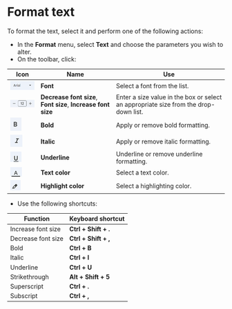 # **Format text**

To format the text, select it and perform one of the following actions:

- In the **Format** menu, select **Text** and choose the parameters you wish to alter. 
- On the toolbar, click:

| Icon | Name                                               | Use                                                                                  |
|------|----------------------------------------------------|--------------------------------------------------------------------------------------|
|  ![Create new document](/img/fonttype.png)    |**Font**                                           | Select a font from the list.                                             |
| ![Create new document](/img/font.png)      | **Decrease font size**, **Font size**, **Increase font size** | Enter a size value in the box or select an appropriate size from the drop-down list. |
|![Create new document](/img/bold.png)       | **Bold**                                               | Apply or remove bold formatting.                                                     |
|![Create new document](/img/italic.png)       | **Italic**                                             | Apply or remove italic formatting.                                                   |
|![Create new document](/img/underline.png)       | **Underline**                                          | Underline or remove underline formatting.                                            |
|![Create new document](/img/color.png)       | **Text color**                                         | Select a text color.                                                     |
|![Create new document](/img/highlight.png)       | **Highlight color**                                    | Select a highlighting color.                                             |


- Use the following shortcuts:

| Function           | Keyboard shortcut |
|--------------------|-------------------|
| Increase font size |**Ctrl + Shift + .** |
| Decrease font size |**Ctrl + Shift + ,**  |
| Bold               | **Ctrl + B**          |
| Italic             | **Ctrl + I**          |
| Underline          | **Ctrl + U**          |
| Strikethrough      | **Alt + Shift + 5**  |
| Superscript        | **Ctrl + .**          |
| Subscript          | **Ctrl + ,**          |